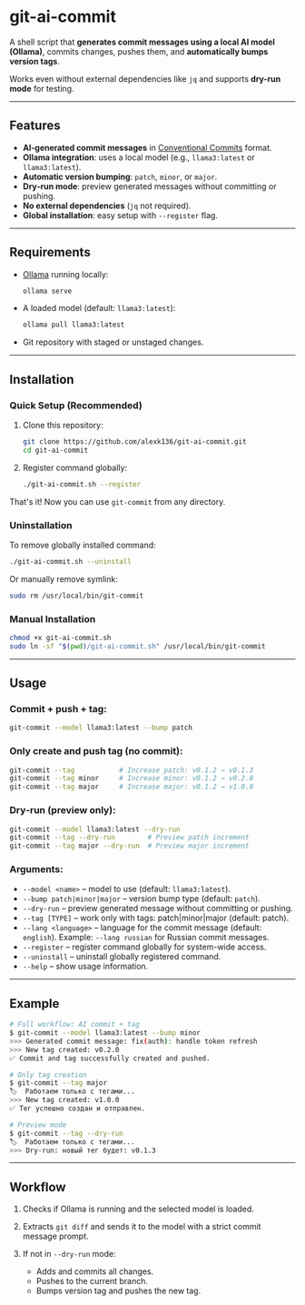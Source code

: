 # git-ai-commit

A shell script that **generates commit messages using a local AI model (Ollama)**, commits changes, pushes them, and **automatically bumps version tags**.

Works even without external dependencies like `jq` and supports **dry-run mode** for testing.

---

## Features

* **AI‑generated commit messages** in [Conventional Commits](https://www.conventionalcommits.org/) format.
* **Ollama integration**: uses a local model (e.g., `llama3:latest` or `llama3:latest`).
* **Automatic version bumping**: `patch`, `minor`, or `major`.
* **Dry‑run mode**: preview generated messages without committing or pushing.
* **No external dependencies** (`jq` not required).
* **Global installation**: easy setup with `--register` flag.

---

## Requirements

* [Ollama](https://ollama.com/) running locally:

  ```bash
  ollama serve
  ```
* A loaded model (default: `llama3:latest`):

  ```bash
  ollama pull llama3:latest
  ```
* Git repository with staged or unstaged changes.

---

## Installation

### Quick Setup (Recommended)

1. Clone this repository:
   ```bash
   git clone https://github.com/alexk136/git-ai-commit.git
   cd git-ai-commit
   ```

2. Register command globally:
   ```bash
   ./git-ai-commit.sh --register
   ```

That's it! Now you can use `git-commit` from any directory.

### Uninstallation

To remove globally installed command:

```bash
./git-ai-commit.sh --uninstall
```

Or manually remove symlink:
```bash
sudo rm /usr/local/bin/git-commit
```

### Manual Installation

```bash
chmod +x git-ai-commit.sh
sudo ln -sf "$(pwd)/git-ai-commit.sh" /usr/local/bin/git-commit
```

---

## Usage

### Commit + push + tag:

```bash
git-commit --model llama3:latest --bump patch
```

### Only create and push tag (no commit):

```bash
git-commit --tag           # Increase patch: v0.1.2 → v0.1.3
git-commit --tag minor     # Increase minor: v0.1.2 → v0.2.0
git-commit --tag major     # Increase major: v0.1.2 → v1.0.0
```

### Dry‑run (preview only):

```bash
git-commit --model llama3:latest --dry-run
git-commit --tag --dry-run        # Preview patch increment
git-commit --tag major --dry-run  # Preview major increment
```

### Arguments:

* `--model <name>` – model to use (default: `llama3:latest`).
* `--bump patch|minor|major` – version bump type (default: `patch`).
* `--dry-run` – preview generated message without committing or pushing.
* `--tag [TYPE]` – work only with tags: patch|minor|major (default: patch).
* `--lang <language>` – language for the commit message (default: `english`). Example: `--lang russian` for Russian commit messages.
* `--register` – register command globally for system-wide access.
* `--uninstall` – uninstall globally registered command.
* `--help` – show usage information.

---

## Example

```bash
# Full workflow: AI commit + tag
$ git-commit --model llama3:latest --bump minor
>>> Generated commit message: fix(auth): handle token refresh
>>> New tag created: v0.2.0
✅ Commit and tag successfully created and pushed.

# Only tag creation
$ git-commit --tag major
🏷️  Работаем только с тегами...
>>> New tag created: v1.0.0
✅ Тег успешно создан и отправлен.

# Preview mode
$ git-commit --tag --dry-run
🏷️  Работаем только с тегами...
>>> Dry-run: новый тег будет: v0.1.3
```

---

## Workflow

1. Checks if Ollama is running and the selected model is loaded.
2. Extracts `git diff` and sends it to the model with a strict commit message prompt.
3. If not in `--dry-run` mode:

   * Adds and commits all changes.
   * Pushes to the current branch.
   * Bumps version tag and pushes the new tag.